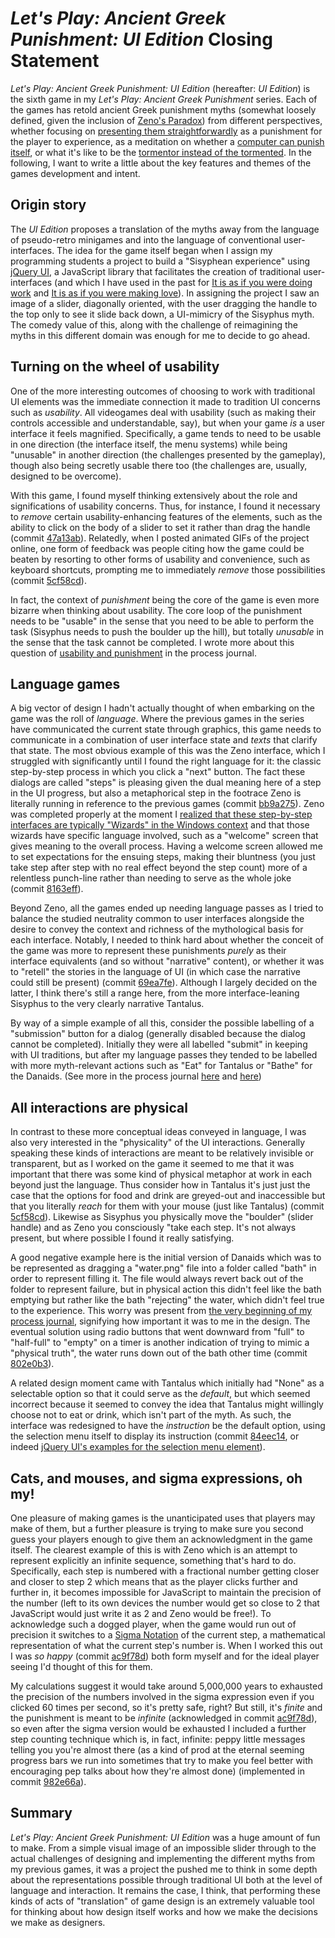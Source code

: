 # _Let's Play: Ancient Greek Punishment: UI Edition_ Closing Statement

_Let's Play: Ancient Greek Punishment: UI Edition_ (hereafter: _UI Edition_) is the sixth game in my _Let's Play: Ancient Greek Punishment_ series. Each of the games has retold ancient Greek punishment myths (somewhat loosely defined, given the inclusion of [Zeno's Paradox](https://en.wikipedia.org/wiki/Zeno%27s_paradoxes)) from different perspectives, whether focusing on [presenting them straightforwardly](http://www.pippinbarr.com/games/letsplayancientgreekpunishment/LetsPlayAncientGreekPunishment.html) as a punishment for the player to experience, as a meditation on whether a [computer can punish itself](http://pippinbarr.github.io/letsplayancientgreekpunishmentcpuedition/), or what it's like to be the [tormentor instead of the tormented](https://pippinbarr.github.io/lets-play-ancient-greek-punishment-inversion-edition). In the following, I want to write a little about the key features and themes of the games development and intent.

## Origin story

The _UI Edition_ proposes a translation of the myths away from the language of pseudo-retro minigames and into the language of conventional user-interfaces. The idea for the game itself began when I assign my programming students a project to build a "Sisyphean experience" using [jQuery UI](https://jqueryui.com/), a JavaScript library that facilitates the creation of traditional user-interfaces (and which I have used in the past for [It is as if you were doing work](http://pippinbarr.github.io/itisasifyouweredoingwork/) and [It is as if you were making love](https://pippinbarr.github.io/itisasifyouweremakinglove/)). In assigning the project I saw an image of a slider, diagonally oriented, with the user dragging the handle to the top only to see it slide back down, a UI-mimicry of the Sisyphus myth. The comedy value of this, along with the challenge of reimagining the myths in this different domain was enough for me to decide to go ahead.

## Turning on the wheel of usability

One of the more interesting outcomes of choosing to work with traditional UI elements was the immediate connection it made to tradition UI concerns such as _usability_. All videogames deal with usability (such as making their controls accessible and understandable, say), but when your game _is_ a user interface it feels magnified. Specifically, a game tends to need to be usable in one direction (the interface itself, the menu systems) while being "unusable" in another direction (the challenges presented by the gameplay), though also being secretly usable there too (the challenges are, usually, designed to be overcome).

With this game, I found myself thinking extensively about the role and significations of usability concerns. Thus, for instance, I found it necessary to _remove_ certain usability-enhancing features of the elements, such as the ability to click on the body of a slider to set it rather than drag the handle (commit [47a13ab](https://github.com/pippinbarr/lets-play-ancient-greek-punishment-ui-edition/commit/47a13abbc2fcb158401a90a81fc961c604c60461)). Relatedly, when I posted animated GIFs of the project online, one form of feedback was people citing how the game could be beaten by resorting to other forms of usability and convenience, such as keyboard shortcuts, prompting me to immediately _remove_ those possibilities (commit [5cf58cd](https://github.com/pippinbarr/lets-play-ancient-greek-punishment-ui-edition/commit/5cf58cd47e5293007334cbce71c47dc53014a69c)).

In fact, the context of _punishment_ being the core of the game is even more bizarre when thinking about usability. The core loop of the punishment needs to be "usable" in the sense that you need to be able to perform the task (Sisyphus needs to push the boulder up the hill), but totally _unusable_ in the sense that the task cannot be completed. I wrote more about this question of [usability and punishment](https://github.com/pippinbarr/lets-play-ancient-greek-punishment-ui-edition/blob/master/process/process-journal.md#notes-on-sisyphus-danaids-and-tantalus-usability-and-punishment-monday-28-january-2019-742am) in the process journal.

## Language games

A big vector of design I hadn't actually thought of when embarking on the game was the roll of _language_. Where the previous games in the series have communicated the current state through graphics, this game needs to communicate in a combination of user interface state and _texts_ that clarify that state. The most obvious example of this was the Zeno interface, which I struggled with significantly until I found the right language for it: the classic step-by-step process in which you click a "next" button. The fact these dialogs are called "steps" is pleasing given the dual meaning here of a step in the UI progress, but also a metaphorical step in the footrace Zeno is literally running in reference to the previous games (commit [bb9a275](https://github.com/pippinbarr/lets-play-ancient-greek-punishment-ui-edition/commit/bb9a27571df4d0e9a9f07d3dbe0136f4f53ba4bd)). Zeno was completed properly at the moment I [realized that these step-by-step interfaces are typically "Wizards" in the Windows context](https://github.com/pippinbarr/lets-play-ancient-greek-punishment-ui-edition/blob/master/process/process-journal.md#sound-the-spareness-of-zenos-steps-designing-for-mobile-friday-1-february-2019-650am) and that those wizards have specific language involved, such as a "welcome" screen that gives meaning to the overall process. Having a welcome screen allowed me to set expectations for the ensuing steps, making their bluntness (you just take step after step with no real effect beyond the step count) more of a relentless punch-line rather than needing to serve as the whole joke (commit [8163eff](https://github.com/pippinbarr/lets-play-ancient-greek-punishment-ui-edition/commit/8163eff94408078046b53ece8cd754abc2a3ec4e)).

Beyond Zeno, all the games ended up needing language passes as I tried to balance the studied neutrality common to user interfaces alongside the desire to convey the context and richness of the mythological basis for each interface. Notably, I needed to think hard about whether the conceit of the game was more to represent these punishments _purely_ as their interface equivalents (and so without "narrative" content), or whether it was to "retell" the stories in the language of UI (in which case the narrative could still be present) (commit [69ea7fe](https://github.com/pippinbarr/lets-play-ancient-greek-punishment-ui-edition/commit/69ea7fef9644cc622f0516ea3032725b1c757dbd)). Although I largely decided on the latter, I think there's still a range here, from the more interface-leaning Sisyphus to the very clearly narrative Tantalus.

By way of a simple example of all this, consider the possible labelling of a "submission" button for a dialog (generally disabled because the dialog cannot be completed). Initially they were all labelled "submit" in keeping with UI traditions, but after my language passes they tended to be labelled with more myth-relevant actions such as "Eat" for Tantalus or "Bathe" for the Danaids. (See more in the process journal [here](https://github.com/pippinbarr/lets-play-ancient-greek-punishment-ui-edition/blob/master/process/process-journal.md#on-submission-monday-28-january-2019-1021am) and [here](https://github.com/pippinbarr/lets-play-ancient-greek-punishment-ui-edition/blob/master/process/process-journal.md#mobile-mobile-danaids-language-games-nearing-the-end-monday-4-february-2019-643am))

## All interactions are physical

In contrast to these more conceptual ideas conveyed in language, I was also very interested in the "physicality" of the UI interactions. Generally speaking these kinds of interactions are meant to be relatively invisible or transparent, but as I worked on the game it seemed to me that it was important that there was some kind of physical metaphor at work in each beyond just the language. Thus consider how in Tantalus it's just just the case that the options for food and drink are greyed-out and inaccessible but that you literally _reach_ for them with your mouse (just like Tantalus) (commit [5cf58cd](https://github.com/pippinbarr/lets-play-ancient-greek-punishment-ui-edition/commit/5cf58cd47e5293007334cbce71c47dc53014a69c)). Likewise as Sisyphus you physically move the "boulder" (slider handle) and as Zeno you consciously "take each step. It's not always present, but where possible I found it really satisfying.

A good negative example here is the initial version of Danaids which was to be represented as dragging a "water.png" file into a folder called "bath" in order to represent filling it. The file would always revert back out of the folder to represent failure, but in physical action this didn't feel like the bath emptying but rather like the bath "rejecting" the water, which didn't feel true to the experience. This worry was present from [the very beginning of my process journal](https://github.com/pippinbarr/lets-play-ancient-greek-punishment-ui-edition/blob/master/process/process-journal.md#premise-initial-designs-ui-elements-available-mobile-saturday-26-january-2019-1238pm), signifying how important it was to me in the design. The eventual solution using radio buttons that went downward from "full" to "half-full" to "empty" on a timer is another indication of trying to mimic a "physical truth", the water runs down out of the bath other time (commit [802e0b3](https://github.com/pippinbarr/lets-play-ancient-greek-punishment-ui-edition/commit/802e0b3ce97805bed901574a1deb9ff9633fb23c)).

A related design moment came with Tantalus which initially had "None" as a selectable option so that it could serve as the _default_, but which seemed incorrect because it seemed to convey the idea that Tantalus might willingly choose not to eat or drink, which isn't part of the myth. As such, the interface was redesigned to have the _instruction_ be the default option, using the selection menu itself to display its instruction (commit [84eec14](https://github.com/pippinbarr/lets-play-ancient-greek-punishment-ui-edition/commit/84eec1449815d3867bd9ae695054d097f5eee979), or indeed [jQuery UI's examples for the selection menu element](https://jqueryui.com/selectmenu/#default)).

## Cats, and mouses, and sigma expressions, oh my!

One pleasure of making games is the unanticipated uses that players may make of them, but a further pleasure is trying to make sure you second guess your players enough to give them an acknowledgment in the game itself. The clearest example of this is with Zeno which is an attempt to represent explicitly an infinite sequence, something that's hard to do. Specifically, each step is numbered with a fractional number getting closer and closer to step 2 which means that as the player clicks further and further in, it becomes impossible for JavaScript to maintain the precision of the number (left to its own devices the number would get so close to 2 that JavaScript would just write it as 2 and Zeno would be free!). To acknowledge such a dogged player, when the game would run out of precision it switches to a [Sigma Notation](https://www.mathsisfun.com/algebra/sigma-notation.html) of the current step, a mathematical representation of what the current step's number is. When I worked this out I was _so happy_ (commit [ac9f78d](https://github.com/pippinbarr/lets-play-ancient-greek-punishment-ui-edition/commit/ac9f78dab699ad21f27f7609515fe820ee7577c1)) both form myself and for the ideal player seeing I'd thought of this for them.

My calculations suggest it would take around 5,000,000 years to exhausted the precision of the numbers involved in the sigma expression even if you clicked 60 times per second, so it's pretty safe, right? But still, it's _finite_ and the punishment is meant to be _infinite_ (acknowledged in commit [ac9f78d](https://github.com/pippinbarr/lets-play-ancient-greek-punishment-ui-edition/commit/ac9f78dab699ad21f27f7609515fe820ee7577c1)), so even after the sigma version would be exhausted I included a further step counting technique which is, in fact, infinite: peppy little messages telling you you're almost there (as a kind of prod at the eternal seeming progress bars we run into sometimes that try to make you feel better with encouraging pep talks about how they're almost done) (implemented in commit [982e66a](https://github.com/pippinbarr/lets-play-ancient-greek-punishment-ui-edition/commit/982e66a5556cd87d78dc8a6b3738f48d3fd1f928)).

## Summary

_Let's Play: Ancient Greek Punishment: UI Edition_ was a huge amount of fun to make. From a simple visual image of an impossible slider through to the actual challenges of designing and implementing the different myths from my previous games, it was a project the pushed me to think in some depth about the representations possible through traditional UI both at the level of language and interaction. It remains the case, I think, that performing these kinds of acts of "translation" of game design is an extremely valuable tool for thinking about how design itself works and how we make the decisions we make as designers.
